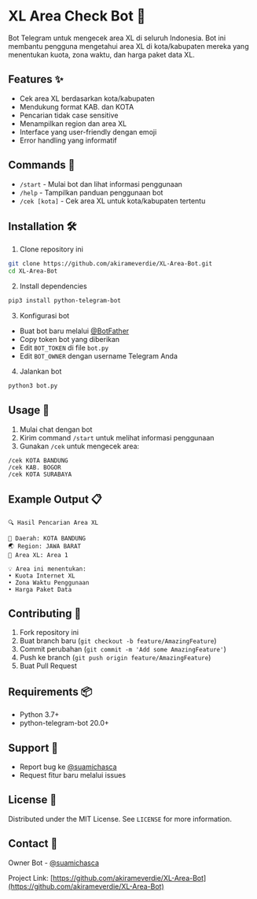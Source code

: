 # XL Area Check Bot 📱

Bot Telegram untuk mengecek area XL di seluruh Indonesia. Bot ini membantu pengguna mengetahui area XL di kota/kabupaten mereka yang menentukan kuota, zona waktu, dan harga paket data XL.

## Features ✨

- Cek area XL berdasarkan kota/kabupaten
- Mendukung format KAB. dan KOTA
- Pencarian tidak case sensitive
- Menampilkan region dan area XL
- Interface yang user-friendly dengan emoji
- Error handling yang informatif

## Commands 📝

- `/start` - Mulai bot dan lihat informasi penggunaan
- `/help` - Tampilkan panduan penggunaan bot
- `/cek [kota]` - Cek area XL untuk kota/kabupaten tertentu

## Installation 🛠️

1. Clone repository ini
```bash
git clone https://github.com/akirameverdie/XL-Area-Bot.git
cd XL-Area-Bot
```

2. Install dependencies
```bash
pip3 install python-telegram-bot
```

3. Konfigurasi bot
- Buat bot baru melalui [@BotFather](https://t.me/BotFather)
- Copy token bot yang diberikan
- Edit `BOT_TOKEN` di file `bot.py`
- Edit `BOT_OWNER` dengan username Telegram Anda

4. Jalankan bot
```bash
python3 bot.py
```

## Usage 📱

1. Mulai chat dengan bot
2. Kirim command `/start` untuk melihat informasi penggunaan
3. Gunakan `/cek` untuk mengecek area:
```
/cek KOTA BANDUNG
/cek KAB. BOGOR
/cek KOTA SURABAYA
```

## Example Output 📋

```
🔍 Hasil Pencarian Area XL

📍 Daerah: KOTA BANDUNG
🌏 Region: JAWA BARAT
📱 Area XL: Area 1

💡 Area ini menentukan:
• Kuota Internet XL
• Zona Waktu Penggunaan
• Harga Paket Data
```

## Contributing 🤝

1. Fork repository ini
2. Buat branch baru (`git checkout -b feature/AmazingFeature`)
3. Commit perubahan (`git commit -m 'Add some AmazingFeature'`)
4. Push ke branch (`git push origin feature/AmazingFeature`)
5. Buat Pull Request

## Requirements 📦

- Python 3.7+
- python-telegram-bot 20.0+

## Support 💬

- Report bug ke [@suamichasca](https://t.me/suamichasca)
- Request fitur baru melalui issues

## License 📄

Distributed under the MIT License. See `LICENSE` for more information.

## Contact 📧

Owner Bot - [@suamichasca](https://t.me/suamichasca)

Project Link: [https://github.com/akirameverdie/XL-Area-Bot](https://github.com/akirameverdie/XL-Area-Bot)